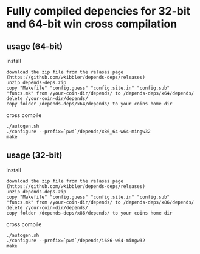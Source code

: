 Fully compiled depencies for 32-bit and 64-bit win cross compilation
========================================================================

usage (64-bit)
---------------
install
```bashl
download the zip file from the relases page (https://github.com/wkibbler/depends-deps/releases)
unzip depends-deps.zip
copy "Makefile" "config.guess" "config.site.in" "config.sub" "funcs.mk" from /your-coin-dir/depends/ to /depends-deps/x64/depends/
delete /your-coin-dir/depends/
copy folder /depends-deps/x64/depends/ to your coins home dir
```
cross compile
```bashl
./autogen.sh
./configure --prefix=`pwd`/depends/x86_64-w64-mingw32
make
```

usage (32-bit)
---------------
install 
```bashl
download the zip file from the relases page (https://github.com/wkibbler/depends-deps/releases)
unzip depends-deps.zip
copy "Makefile" "config.guess" "config.site.in" "config.sub" "funcs.mk" from /your-coin-dir/depends/ to /depends-deps/x86/depends/
delete /your-coin-dir/depends/
copy folder /depends-deps/x86/depends/ to your coins home dir
```
cross compile
```bashl
./autogen.sh
./configure --prefix=`pwd`/depends/i686-w64-mingw32
make
```


